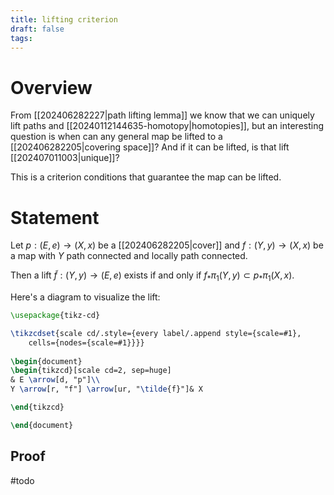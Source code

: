 ```yaml
---
title: lifting criterion
draft: false
tags:
---
```

# Overview
From [[202406282227|path lifting lemma]] we know that we can uniquely lift paths and [[20240112144635-homotopy|homotopies]], but an interesting question is when can any general map be lifted to a [[202406282205|covering space]]? 
And if it can be lifted, is that lift [[202407011003|unique]]?

This is a criterion conditions that guarantee the map can be lifted.
# Statement
Let $p:(E, e) \to (X, x)$ be a [[202406282205|cover]] and $f:(Y, y) \to (X, x)$ be a map with $Y$ path connected and locally path connected.

Then a lift $\tilde{f}:(Y, y) \to (E, e)$ exists if and only if $f_*\pi_1(Y, y) \subset p_*\pi_1(X, x)$. 

Here's a diagram to visualize the lift:
```tikz
\usepackage{tikz-cd}

\tikzcdset{scale cd/.style={every label/.append style={scale=#1},
    cells={nodes={scale=#1}}}}
	
\begin{document}
\begin{tikzcd}[scale cd=2, sep=huge]
& E \arrow[d, "p"]\\
Y \arrow[r, "f"] \arrow[ur, "\tilde{f}"]& X

\end{tikzcd}

\end{document}
```


## Proof
#todo 